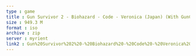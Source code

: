 ```yaml
---
type : game
title : Gun Survivor 2 - Biohazard - Code - Veronica (Japan) (With GunCon2)
size : 949.3 M
format : iso
archive : zip
server : myrient
link2 : Gun%20Survivor%202%20-%20Biohazard%20-%20Code%20-%20Veronica%20%28Japan%29%20%28With%20GunCon2%29
---
```

